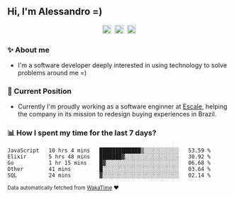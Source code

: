 ## Hi, I'm Alessandro =)

<p align="center">
  <a href="https://www.linkedin.com/in/alessandro-costa-dev/"><img src="https://img.shields.io/badge/-alessandro--costa--dev-%233f7ec6?style=flat-square&logo=Linkedin&logoColor=white" height="20"/></a>&nbsp;&nbsp;<a href="https://medium.com/@alessandro_costa"><img src="https://img.shields.io/badge/-%40alessandro__costa-%20black?style=flat-square&logo=Medium" height="20"/></a>&nbsp;&nbsp;<a href="mailto:alessandro96fc@gmail.com"><img src="https://img.shields.io/badge/-alessandro96fc%40gmail.com-%23c14438?style=flat-square&logo=Gmail&logoColor=white" height="20"/></a>
</p>

### :sparkles: About me

- I'm a software developer deeply interested in using technology to solve problems around me =)

### :office: Current Position 

-  Currently I'm proudly working as a software enginner at [Escale](https://github.com/escaletech), helping the company in its mission to redesign buying experiences in Brazil.

### :bar_chart: How I spent my time for the last 7 days?

<!--START_SECTION:waka-->
```text
JavaScript   10 hrs 4 mins   █████████████▒░░░░░░░░░░░   53.59 % 
Elixir       5 hrs 48 mins   ███████▓░░░░░░░░░░░░░░░░░   30.92 % 
Go           1 hr 15 mins    █▓░░░░░░░░░░░░░░░░░░░░░░░   06.68 % 
Other        41 mins         █░░░░░░░░░░░░░░░░░░░░░░░░   03.64 % 
SQL          24 mins         ▓░░░░░░░░░░░░░░░░░░░░░░░░   02.14 % 
```
<!--END_SECTION:waka-->

<sub>Data automatically fetched from [WakaTime](https://wakatime.com/) :heart:</sub>
